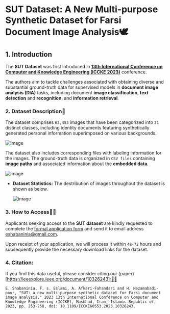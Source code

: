 # SUT Dataset: A New Multi-purpose Synthetic Dataset for Farsi Document Image Analysis🕊️
## 1. Introduction
The **SUT Dataset** was first introduced in **[13th International Conference on Computer and Knowledge Engineering (**ICCKE 2023**)](https://iccke.um.ac.ir/2023)** conference. 

The authors aim to tackle challenges associated with obtaining diverse and substantial ground-truth data for supervised models in **document image analysis (DIA)** tasks, including document **image classification**, **text detection** and **recognition**, and **information retrieval**.

### 2. Dataset Description📝
The dataset comprises ``62,453`` images that have been categorized into ``21`` distinct classes, including identity documents featuring synthetically generated personal information superimposed on various backgrounds.

![image](https://github.com/aliiafkari/SUT_Dataset/assets/129840755/2b28a446-8aaf-4d12-a61e-a9845ce21ab9)

The dataset also includes corresponding files with labeling information for the images. The ground-truth data is organized in ``CSV files`` containing **image paths** and associated information about the **embedded data**.

![image](https://github.com/aliiafkari/SUT_Dataset/assets/129840755/799148ac-eaef-49cf-a4ca-fb9dbfb56dc4)

* **Dataset Statistics:** The destribution of images throughout the dataset is shown as below.
  
  ![image](https://github.com/aliiafkari/SUT_Dataset/assets/129840755/f5391430-813b-4ec3-9284-5ddacc2b5d52)
### 3. How to Access🤔💥
Applicants seeking access to the **SUT dataset** are kindly requested to complete the [formal application form](https://docs.google.com/document/d/1eybudPvbFttUSa4KNlnxJ776xe_WS93O/edit?usp=sharing&ouid=110575191403097712789&rtpof=true&sd=true) and send it to email address eshabaninia@gmail.com. 

Upon receipt of your application, we will process it within ``48-72`` hours and subsequently provide the necessary download links for the dataset.

### 4. Citation: 
If you find this data useful, please consider citing our (paper)[https://ieeexplore.ieee.org/document/10326243]:🙏🌹
```
E. Shabaninia, F. s. Eslami, A. Afkari-Fahandari and H. Nezamabadi-pour, "SUT: a new multi-purpose synthetic dataset for Farsi document image analysis," 2023 13th International Conference on Computer and Knowledge Engineering (ICCKE), Mashhad, Iran, Islamic Republic of, 2023, pp. 253-258, doi: 10.1109/ICCKE60553.2023.10326243.
```

